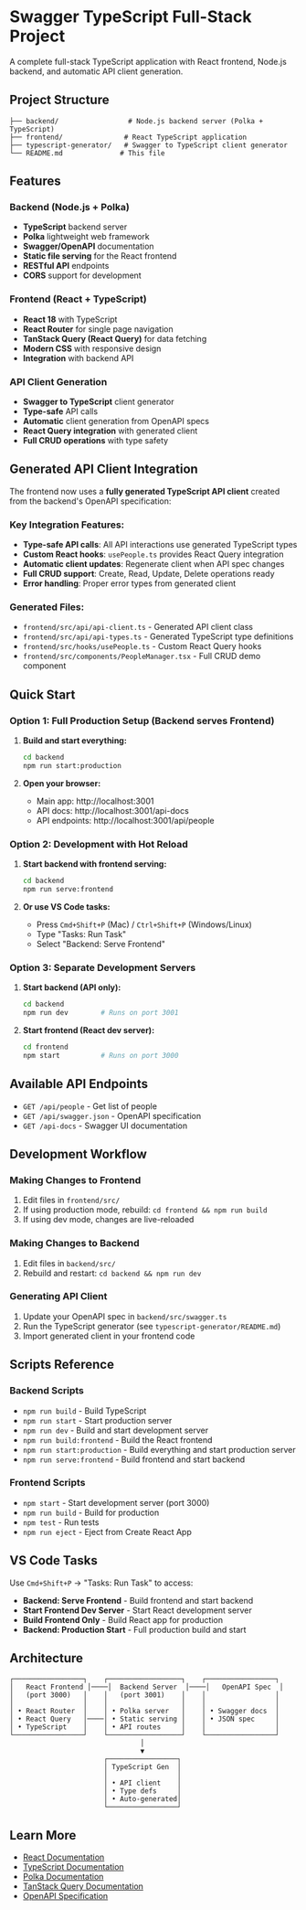# Swagger TypeScript Full-Stack Project

A complete full-stack TypeScript application with React frontend, Node.js backend, and automatic API client generation.

## Project Structure

```
├── backend/                 # Node.js backend server (Polka + TypeScript)
├── frontend/               # React TypeScript application
├── typescript-generator/   # Swagger to TypeScript client generator
└── README.md              # This file
```

## Features

### Backend (Node.js + Polka)

- **TypeScript** backend server
- **Polka** lightweight web framework
- **Swagger/OpenAPI** documentation
- **Static file serving** for the React frontend
- **RESTful API** endpoints
- **CORS** support for development

### Frontend (React + TypeScript)

- **React 18** with TypeScript
- **React Router** for single page navigation
- **TanStack Query (React Query)** for data fetching
- **Modern CSS** with responsive design
- **Integration** with backend API

### API Client Generation

- **Swagger to TypeScript** client generator
- **Type-safe** API calls
- **Automatic** client generation from OpenAPI specs
- **React Query integration** with generated client
- **Full CRUD operations** with type safety

## Generated API Client Integration

The frontend now uses a **fully generated TypeScript API client** created from the backend's OpenAPI specification:

### Key Integration Features:

- **Type-safe API calls**: All API interactions use generated TypeScript types
- **Custom React hooks**: `usePeople.ts` provides React Query integration
- **Automatic client updates**: Regenerate client when API spec changes
- **Full CRUD support**: Create, Read, Update, Delete operations ready
- **Error handling**: Proper error types from generated client

### Generated Files:

- `frontend/src/api/api-client.ts` - Generated API client class
- `frontend/src/api/api-types.ts` - Generated TypeScript type definitions
- `frontend/src/hooks/usePeople.ts` - Custom React Query hooks
- `frontend/src/components/PeopleManager.tsx` - Full CRUD demo component

## Quick Start

### Option 1: Full Production Setup (Backend serves Frontend)

1. **Build and start everything:**

   ```bash
   cd backend
   npm run start:production
   ```

2. **Open your browser:**
   - Main app: http://localhost:3001
   - API docs: http://localhost:3001/api-docs
   - API endpoints: http://localhost:3001/api/people

### Option 2: Development with Hot Reload

1. **Start backend with frontend serving:**

   ```bash
   cd backend
   npm run serve:frontend
   ```

2. **Or use VS Code tasks:**
   - Press `Cmd+Shift+P` (Mac) / `Ctrl+Shift+P` (Windows/Linux)
   - Type "Tasks: Run Task"
   - Select "Backend: Serve Frontend"

### Option 3: Separate Development Servers

1. **Start backend (API only):**

   ```bash
   cd backend
   npm run dev        # Runs on port 3001
   ```

2. **Start frontend (React dev server):**
   ```bash
   cd frontend
   npm start          # Runs on port 3000
   ```

## Available API Endpoints

- `GET /api/people` - Get list of people
- `GET /api/swagger.json` - OpenAPI specification
- `GET /api-docs` - Swagger UI documentation

## Development Workflow

### Making Changes to Frontend

1. Edit files in `frontend/src/`
2. If using production mode, rebuild: `cd frontend && npm run build`
3. If using dev mode, changes are live-reloaded

### Making Changes to Backend

1. Edit files in `backend/src/`
2. Rebuild and restart: `cd backend && npm run dev`

### Generating API Client

1. Update your OpenAPI spec in `backend/src/swagger.ts`
2. Run the TypeScript generator (see `typescript-generator/README.md`)
3. Import generated client in your frontend code

## Scripts Reference

### Backend Scripts

- `npm run build` - Build TypeScript
- `npm run start` - Start production server
- `npm run dev` - Build and start development server
- `npm run build:frontend` - Build the React frontend
- `npm run start:production` - Build everything and start production server
- `npm run serve:frontend` - Build frontend and start backend

### Frontend Scripts

- `npm start` - Start development server (port 3000)
- `npm run build` - Build for production
- `npm test` - Run tests
- `npm run eject` - Eject from Create React App

## VS Code Tasks

Use `Cmd+Shift+P` → "Tasks: Run Task" to access:

- **Backend: Serve Frontend** - Build frontend and start backend
- **Start Frontend Dev Server** - Start React development server
- **Build Frontend Only** - Build React app for production
- **Backend: Production Start** - Full production build and start

## Architecture

```
┌─────────────────┐    ┌──────────────────┐    ┌─────────────────┐
│   React Frontend │────│  Backend Server  │────│   OpenAPI Spec  │
│   (port 3000)   │    │   (port 3001)    │    │                 │
│                 │    │                  │    │                 │
│ • React Router  │    │ • Polka server   │    │ • Swagger docs  │
│ • React Query   │────│ • Static serving │    │ • JSON spec     │
│ • TypeScript    │    │ • API routes     │    │                 │
└─────────────────┘    └──────────────────┘    └─────────────────┘
                                │
                                ▼
                       ┌─────────────────┐
                       │ TypeScript Gen  │
                       │                 │
                       │ • API client    │
                       │ • Type defs     │
                       │ • Auto-generated│
                       └─────────────────┘
```

## Learn More

- [React Documentation](https://reactjs.org/)
- [TypeScript Documentation](https://www.typescriptlang.org/)
- [Polka Documentation](https://github.com/lukeed/polka)
- [TanStack Query Documentation](https://tanstack.com/query/latest)
- [OpenAPI Specification](https://swagger.io/specification/)
